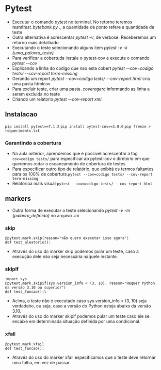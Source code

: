 # Pytest
- Executar o comando *pytest* no terminal. No retorno teremos *teste\test_bytebank.py .*, a quantidade de ponto refere a quantidade de teste
- Outra alternativa é acrescentar *pytest -v*, de verbose. Receberemos um retorno mais detalhado
- Executando o teste selecionando alguns item *pytest -v -k {uma_palavra_teste}*
- Para verificar a cobertuda instale o pytest-cov e execute o comando *pytest --cov*
- Explicando a linha do codigo que nao esta cobert *pytest --cov=codigo tests/ --cov-report term-missing*
- Gerando um report *pytest --cov=codigo tests/ --cov-report html* cria uma pasta htmlcov
- Para excluir teste, criar uma pasta *.coveragerc* informando as linha a serem excluida no teste
- Criando um relatorio *pytest --cov-report xml*

## Instalacao
```pip install pytest==7.1.2```
```pip install pytest-cov==3.0.0```
```pip freeze > requeriments.txt```

### Garantindo a cobertura
- Na aula anterior, aprendemos que é possível acrescentar a tag ```--cov=codigo tests/``` para especificar ao pytest-cov o diretório em que queremos rodar o escaneamento de cobertura de testes. 
- Para especificar outro tipo de relatório, que exibirá os termos faltantes para os 100% de cobertura.```pytest --cov=codigo tests/ --cov-report term-missing```
- Relatorioa mais visual ```pytest --cov=codigo tests/ --cov-report html```

## markers
- Outra forma de executar o teste selecionando *pytest -v -m {palavra_definida}* no arquivo *.ini*

### skip
```
@pytest.mark.skip(reason="não quero executar isso agora")
def test_aleatorio():
```
- Através do uso do marker skip podemos pular um teste, caso a execução dele não seja necessária naquele instante.

### skipif
```
import sys
@pytest.mark.skipif(sys.version_info < (3, 10), reason="Requer Python na versão 3.10 ou superior")
def test_funcao():\
```
- Acima, o teste não é executado caso sys.version_info < (3, 10) seja verdadeiro, ou seja, caso a versão do Python esteja abaixo da versão 3.10.
- Através do uso do marker skipif podemos pular um teste caso ele se encaixe em determinada situação definida por uma condicional.

### xfail
```
@pytest.mark.xfail
def test_funcao():
```
- Através do uso do marker xfail especificamos que o teste deve retornar uma falha, em vez de passar.